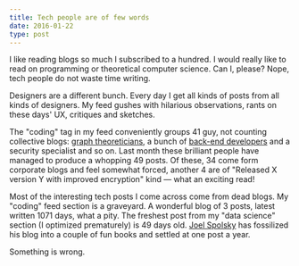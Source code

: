 ```yaml
---
title: Tech people are of few words
date: 2016-01-22
type: post
---
```

I like reading blogs so much I subscribed to a hundred. I would really like to read on programming or theoretical computer science. Can I, please? Nope, tech people do not waste time writing.

Designers are a different bunch. Every day I get all kinds of posts from all kinds of designers. My feed gushes with hilarious observations, rants on these days' UX, critiques and sketches.

The "coding" tag in my feed conveniently groups 41 guy, not counting collective blogs: [graph theoreticians](http://markorodriguez.com/category/blog/graph-theory/), a bunch of [back-end developers](http://www.allthingsdistributed.com) and a security specialist and so on. Last month these brilliant people have managed to produce a whopping 49 posts. Of these, 34 come form corporate blogs and feel somewhat forced, another 4 are of "Released X version Y with improved encryption" kind &mdash; what an exciting read!

Most of the interesting tech posts I come across come from dead blogs. My "coding" feed section is a graveyard. A wonderful blog of 3 posts, latest written 1071 days, what a pity. The freshest post from  my "data science" section (I optimized prematurely) is 49 days old. [Joel Spolsky](http://www.joelonsoftware.com/) has fossilized his blog into a couple of fun books and settled at one post a year.

Something is wrong.
